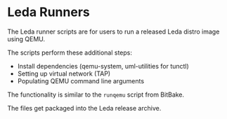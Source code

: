# Leda Runners

The Leda runner scripts are for users to run a released Leda distro image using QEMU.

The scripts perform these additional steps:
- Install dependencies (qemu-system, uml-utilities for tunctl)
- Setting up virtual network (TAP)
- Populating QEMU command line arguments

The functionality is similar to the `runqemu` script from BitBake.

The files get packaged into the Leda release archive.